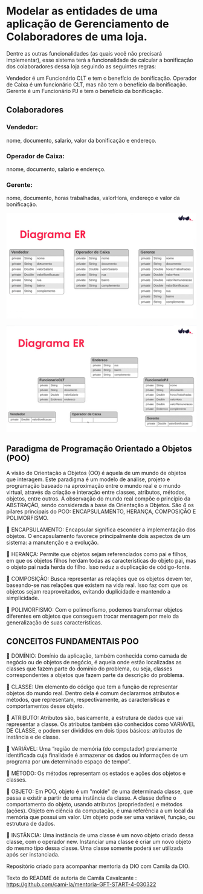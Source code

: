 # Modelar as entidades de uma aplicação de Gerenciamento de Colaboradores de uma loja.
Dentre as outras funcionalidades (as quais você não precisará implementar), esse sistema terá a funcionalidade de calcular a bonificação dos colaboradores dessa loja seguindo as seguintes regras:

Vendedor é um Funcionário CLT e tem o benefício de bonificação.
Operador de Caixa é um funcionário CLT, mas não tem o benefício da bonificação.
Gerente é um Funcionário PJ e tem o benefício da bonificação.

## Colaboradores

### Vendedor:
nome, documento, salario, valor da bonificação e endereço.
### Operador de Caixa:
nnome, documento, salario e endereço.
### Gerente:
nome, documento, horas trabalhadas, valorHora, endereço e valor da bonificação.


![Throwable Hierarchy](./diagrama1.png)

![Throwable Hierarchy](./diagrama2.png)

## Paradigma de Programação Orientado a Objetos (POO)

A visão de Orientação a Objetos (OO) é aquela de um mundo de objetos que interagem.
Este paradigma é um modelo de análise, projeto e programação baseado na aproximação entre o mundo real e o mundo virtual, através da criação e interação entre classes, atributos, métodos, objetos, entre outros.
A observação do mundo real compõe o princípio da ABSTRAÇÃO, sendo considerada a base da Orientação a Objetos.
São 4 os pilares principais do POO: ENCAPSULAMENTO, HERANÇA, COMPOSIÇÃO E POLIMORFISMO.

🔺 ENCAPSULAMENTO:
Encapsular significa esconder a implementação dos objetos. O encapsulamento favorece principalmente dois aspectos de um sistema: a manutenção e a evolução.

🔺 HERANÇA:
Permite que objetos sejam referenciados como pai e filhos, em que os objetos filhos herdam todas as características do objeto pai, mas o objeto pai nada herda do filho. Isso reduz a duplicação de código-fonte.

🔺 COMPOSIÇÃO:
Busca representar as relações que os objetos devem ter, baseando-se nas relações que existem na vida real. Isso faz com que os objetos sejam reaproveitados, evitando duplicidade e mantendo a simplicidade.

🔺 POLIMORFISMO:
Com o polimorfismo, podemos transformar objetos diferentes em objetos que conseguem trocar mensagem por meio da generalização de suas características.

## CONCEITOS FUNDAMENTAIS POO 

🔻 DOMÍNIO:
Domínio da aplicação, também conhecida como camada de negócio ou de objetos de negócio, é aquela onde estão localizadas as classes que fazem parte do domínio do problema, ou seja, classes correspondentes a objetos que fazem parte da descrição do problema.

🔻 CLASSE:
Um elemento do código que tem a função de representar objetos do mundo real. Dentro dela é comum declararmos atributos e métodos, que representam, respectivamente, as características e comportamentos desse objeto.

🔻 ATRIBUTO:
Atributos são, basicamente, a estrutura de dados que vai representar a classe. Os atributos também são conhecidos como VARIÁVEL DE CLASSE, e podem ser divididos em dois tipos básicos: atributos de instância e de classe.

🔻 VARIÁVEL:
Uma “região de memória (do computador) previamente identificada cuja finalidade é armazenar os dados ou informações de um programa por um determinado espaço de tempo”.

🔻 MÉTODO:
Os métodos representam os estados e ações dos objetos e classes.

🔻 OBJETO:
Em POO, objeto é um "molde" de uma determinada classe, que passa a existir a partir de uma instância da classe. A classe define o comportamento do objeto, usando atributos (propriedades) e métodos (ações). Objeto em ciência da computação, é uma referência a um local da memória que possui um valor. Um objeto pode ser uma variável, função, ou estrutura de dados.

🔻 INSTÂNCIA:
Uma instância de uma classe é um novo objeto criado dessa classe, com o operador new. Instanciar uma classe é criar um novo objeto do mesmo tipo dessa classe. Uma classe somente poderá ser utilizada após ser instanciada.

Repositório criado para acompanhar mentoria da DIO com Camila da DIO.

Texto do README de autoria de Camila Cavalcante : https://github.com/cami-la/mentoria-GFT-START-4-030322
